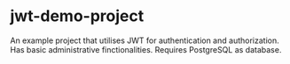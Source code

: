 # jwt-demo-project

An example project that utilises JWT for authentication and authorization. Has basic administrative finctionalities. Requires PostgreSQL as database.
